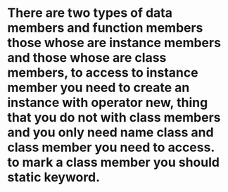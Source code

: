 # There are two types of data members and function members those whose are instance members and those whose are class members, to access to instance member you need to create an instance with operator new, thing that you do not with class members and you only need name class and class member you need to access. to mark a class member you should static keyword.